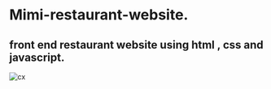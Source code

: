 # Mimi-restaurant-website.
## front end restaurant website using html , css and javascript.
![cx](https://user-images.githubusercontent.com/89097013/184898837-16ee3082-945d-4634-ac71-f64f3b910da4.png)
